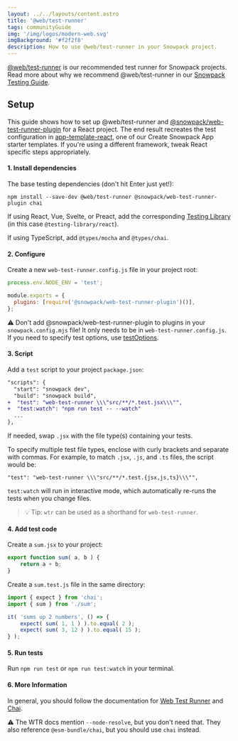 ```yaml
---
layout: ../../layouts/content.astro
title: '@web/test-runner'
tags: communityGuide
img: '/img/logos/modern-web.svg'
imgBackground: '#f2f2f8'
description: How to use @web/test-runner in your Snowpack project.
---
```


[@web/test-runner](https://www.npmjs.com/package/@web/test-runner) is our recommended test runner for Snowpack projects. Read more about why we recommend @web/test-runner in our [Snowpack Testing Guide](/guides/testing).

## Setup

This guide shows how to set up @web/test-runner and [@snowpack/web-test-runner-plugin](https://www.npmjs.com/package/@snowpack/web-test-runner-plugin) for a React project. The end result recreates the test configuration in [app-template-react](https://github.com/snowpackjs/snowpack/blob/main/create-snowpack-app/app-template-react), one of our Create Snowpack App starter templates. If you're using a different framework, tweak React specific steps appropriately.

#### 1. Install dependencies

The base testing dependencies (don't hit Enter just yet!):

```
npm install --save-dev @web/test-runner @snowpack/web-test-runner-plugin chai
```

If using React, Vue, Svelte, or Preact, add the corresponding [Testing Library](https://testing-library.com/) (in this case `@testing-library/react`).

If using TypeScript, add `@types/mocha` and `@types/chai`.

#### 2. Configure

Create a new `web-test-runner.config.js` file in your project root:

```js
process.env.NODE_ENV = 'test';

module.exports = {
  plugins: [require('@snowpack/web-test-runner-plugin')()],
};
```

⚠️ Don't add @snowpack/web-test-runner-plugin to plugins in your `snowpack.config.mjs` file! It only needs to be in `web-test-runner.config.js`. If you need to specify test options, use [testOptions](https://www.snowpack.dev/reference/configuration#testoptions).

#### 3. Script

Add a `test` script to your project `package.json`:

```diff
"scripts": {
  "start": "snowpack dev",
  "build": "snowpack build",
+  "test": "web-test-runner \\\"src/**/*.test.jsx\\\"",
+  "test:watch": "npm run test -- --watch"
  ...
},
```

If needed, swap `.jsx` with the file type(s) containing your tests.

To specify multiple test file types, enclose with curly brackets and separate with commas. For example, to match `.jsx`, `.js`, and `.ts` files, the script would be:

```
"test": "web-test-runner \\\"src/**/*.test.{jsx,js,ts}\\\"",
```

`test:watch` will run in interactive mode, which automatically re-runs the tests when you change files.

> 💡 Tip: `wtr` can be used as a shorthand for `web-test-runner`.

#### 4. Add test code

Create a `sum.jsx` to your project:

```js
export function sum( a, b ) {
	return a + b;
}
```

Create a `sum.test.js` file in the same directory:

```js
import { expect } from 'chai';
import { sum } from './sum';

it( 'sums up 2 numbers', () => {
	expect( sum( 1, 1 ) ).to.equal( 2 );
	expect( sum( 3, 12 ) ).to.equal( 15 );
} );
```

#### 5. Run tests

Run `npm run test` or `npm run test:watch` in your terminal.

#### 6. More Information

In general, you should follow the documentation for [Web Test Runner](https://modern-web.dev/docs/test-runner/overview/) and [Chai](https://www.chaijs.com/api/).

⚠️ The WTR docs mention `--node-resolve`, but you don't need that. They also reference `@esm-bundle/chai`, but you should use `chai` instead.
